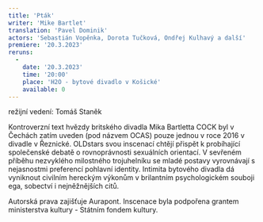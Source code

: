 ```yaml
---
title: 'Pták'
writer: 'Mike Bartlet'
translation: 'Pavel Dominik'
actors: 'Sebastián Vopěnka, Dorota Tučková, Ondřej Kulhavý a další'
premiere: '20.3.2023'
reruns:
  -
    date: '20.3.2023'
    time: '20:00'
    place: 'H2O - bytové divadlo v Košické'
    available: 0
---    
```

režijní vedení: Tomáš Staněk

Kontroverzní text hvězdy britského divadla Mika Bartletta COCK byl v Čechách zatím uveden (pod názvem OCAS) pouze jednou v roce 2016 v divadle v Řeznické. OLDstars svou inscenací chtějí přispět k probíhající společenské debatě o rovnoprávnosti sexuálních orientací. V sevřeném příběhu nezvyklého milostného trojuhelníku se mladé postavy vyrovnávají s nejasnostmi preferencí pohlavní identity. Intimita bytového divadla dá vyniknout civilním hereckým výkonům v brilantním psychologickém souboji ega, sobectví i nejněžnějších citů.

Autorská prava zajišťuje Aurapont. Inscenace byla podpořena grantem ministerstva kultury - Státním fondem kultury.
